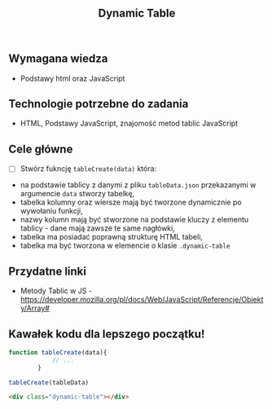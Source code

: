 <h2 align="center">Dynamic Table</h2>

<br>

## Wymagana wiedza

- Podstawy html oraz JavaScript


## Technologie potrzebne do zadania

- HTML, Podstawy JavaScript, znajomość metod tablic JavaScript

## Cele główne

* [ ] Stwórz fukncję `tableCreate(data)` która:
- na podstawie tablicy z danymi z pliku `tableData.json` przekazanymi w argumencie `data` stworzy tabelkę,
- tabelka kolumny oraz wiersze mają być tworzone dynamicznie po wywołaniu funkcji,
- nazwy kolumn mają być stworzone na podstawie kluczy z elementu tablicy - dane mają zawsze te same nagłówki,
- tabelka ma posiadać poprawną strukturę HTML tabeli,
- tabelka ma być tworzona w elemencie o klasie `.dynamic-table`


## Przydatne linki

- Metody Tablic w JS - https://developer.mozilla.org/pl/docs/Web/JavaScript/Referencje/Obiekty/Array#

## Kawałek kodu dla lepszego początku!

```javascript
function tableCreate(data){
            // ...
        }

tableCreate(tableData)
```

```html
<div class="dynamic-table"></div>
```

